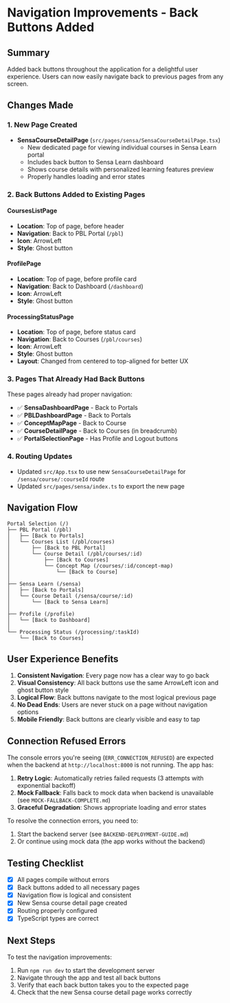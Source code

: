 # Navigation Improvements - Back Buttons Added

## Summary
Added back buttons throughout the application for a delightful user experience. Users can now easily navigate back to previous pages from any screen.

## Changes Made

### 1. **New Page Created**
- **SensaCourseDetailPage** (`src/pages/sensa/SensaCourseDetailPage.tsx`)
  - New dedicated page for viewing individual courses in Sensa Learn portal
  - Includes back button to Sensa Learn dashboard
  - Shows course details with personalized learning features preview
  - Properly handles loading and error states

### 2. **Back Buttons Added to Existing Pages**

#### CoursesListPage
- **Location**: Top of page, before header
- **Navigation**: Back to PBL Portal (`/pbl`)
- **Icon**: ArrowLeft
- **Style**: Ghost button

#### ProfilePage
- **Location**: Top of page, before profile card
- **Navigation**: Back to Dashboard (`/dashboard`)
- **Icon**: ArrowLeft
- **Style**: Ghost button

#### ProcessingStatusPage
- **Location**: Top of page, before status card
- **Navigation**: Back to Courses (`/pbl/courses`)
- **Icon**: ArrowLeft
- **Style**: Ghost button
- **Layout**: Changed from centered to top-aligned for better UX

### 3. **Pages That Already Had Back Buttons**
These pages already had proper navigation:
- ✅ **SensaDashboardPage** - Back to Portals
- ✅ **PBLDashboardPage** - Back to Portals
- ✅ **ConceptMapPage** - Back to Course
- ✅ **CourseDetailPage** - Back to Courses (in breadcrumb)
- ✅ **PortalSelectionPage** - Has Profile and Logout buttons

### 4. **Routing Updates**
- Updated `src/App.tsx` to use new `SensaCourseDetailPage` for `/sensa/course/:courseId` route
- Updated `src/pages/sensa/index.ts` to export the new page

## Navigation Flow

```
Portal Selection (/)
├── PBL Portal (/pbl)
│   ├── [Back to Portals]
│   └── Courses List (/pbl/courses)
│       ├── [Back to PBL Portal]
│       └── Course Detail (/pbl/courses/:id)
│           ├── [Back to Courses]
│           └── Concept Map (/courses/:id/concept-map)
│               └── [Back to Course]
│
├── Sensa Learn (/sensa)
│   ├── [Back to Portals]
│   └── Course Detail (/sensa/course/:id)
│       └── [Back to Sensa Learn]
│
├── Profile (/profile)
│   └── [Back to Dashboard]
│
└── Processing Status (/processing/:taskId)
    └── [Back to Courses]
```

## User Experience Benefits

1. **Consistent Navigation**: Every page now has a clear way to go back
2. **Visual Consistency**: All back buttons use the same ArrowLeft icon and ghost button style
3. **Logical Flow**: Back buttons navigate to the most logical previous page
4. **No Dead Ends**: Users are never stuck on a page without navigation options
5. **Mobile Friendly**: Back buttons are clearly visible and easy to tap

## Connection Refused Errors

The console errors you're seeing (`ERR_CONNECTION_REFUSED`) are expected when the backend at `http://localhost:8000` is not running. The app has:

1. **Retry Logic**: Automatically retries failed requests (3 attempts with exponential backoff)
2. **Mock Fallback**: Falls back to mock data when backend is unavailable (see `MOCK-FALLBACK-COMPLETE.md`)
3. **Graceful Degradation**: Shows appropriate loading and error states

To resolve the connection errors, you need to:
1. Start the backend server (see `BACKEND-DEPLOYMENT-GUIDE.md`)
2. Or continue using mock data (the app works without the backend)

## Testing Checklist

- [x] All pages compile without errors
- [x] Back buttons added to all necessary pages
- [x] Navigation flow is logical and consistent
- [x] New Sensa course detail page created
- [x] Routing properly configured
- [x] TypeScript types are correct

## Next Steps

To test the navigation improvements:
1. Run `npm run dev` to start the development server
2. Navigate through the app and test all back buttons
3. Verify that each back button takes you to the expected page
4. Check that the new Sensa course detail page works correctly

